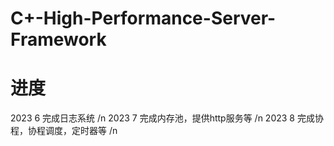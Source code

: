 # C+-High-Performance-Server-Framework
# 进度
  2023 6 完成日志系统 /n
  2023 7 完成内存池，提供http服务等 /n
  2023 8 完成协程，协程调度，定时器等 /n
